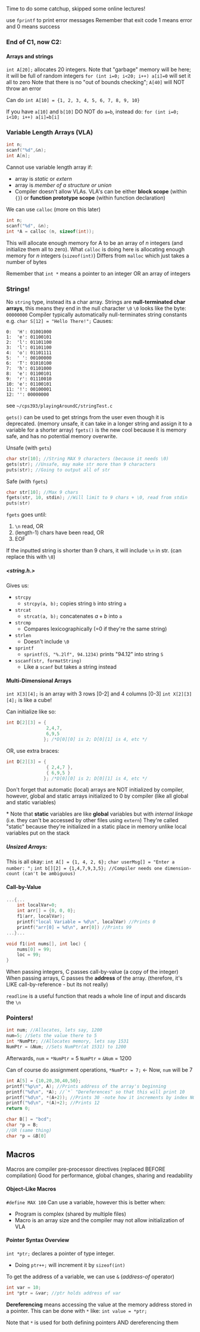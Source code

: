 Time to do some catchup, skipped some online lectures!

use `fprintf` to print error messages
Remember that exit code 1 means error and 0 means success
### End of C1, now C2:

#### Arrays and strings
`int A[20];` allocates 20 integers.
Note that "garbage" memory will be here; it will be full of random integers
	`for (int i=0; i<20; i++) a[i]=0` will set it all to zero
Note that there is no "out of bounds checking"; `A[40]` will NOT throw an error

Can do 
`int A[10] = {1, 2, 3, 4, 5, 6, 7, 8, 9, 10}`

If you have `a[10]` and `b[10]` DO NOT do `a=b`, instead do:
`for (int i=0; i<10; i++) a[i]=b[i]`

### Variable Length Arrays (VLA)
```C
int n;
scanf("%d",&n);
int A[n];
```
Cannot use variable length array if:
- array is *static* or *extern*
- array is *member of a structure or union*
- Compiler doesn't allow VLAs.
VLA's can be either **block scope** (within `{}`) or **function prototype scope** (within function declaration)

We can use `calloc` (more on this later)
```C
int n;
scanf("%d", &n);
int *A = calloc (n, sizeof(int));
```
This will allocate enough memory for A to be an array of $n$ integers (and initialize them all to zero). 
What `calloc` is doing here is allocating enough memory for $n$ integers (`sizeof(int)`)
Differs from `malloc` which just takes a number of bytes

Remember that `int *` means a pointer to an integer OR an array of integers

### Strings!
No `string` type, instead its a char array.
Strings are **null-terminated char arrays**, this means they end in the null character `\0`
`\0` looks like the byte: `00000000`
Compiler typically automatically null-terminates string constants
e.g.
`char S[12] = "Hello There!";`
Causes:
```
0:  'H': 01001000
1:  'e': 01100101
2:  'l': 01101100
3:  'l': 01101100
4:  'o': 01101111
5:  ' ': 00100000
6:  'T': 01010100
7:  'h': 01101000
8:  'e': 01100101
9:  'r': 01110010
10: 'e': 01100101
11: '!': 00100001
12: '': 00000000
```
see `~/cps393/playingAroundC/stringTest.c`

`gets()` can be used to get strings from the user even though it is deprecated. (memory unsafe, it can take in a longer string and assign it to a variable for a shorter array)
`fgets()` is the new cool because it is memory safe, and has no potential memory overwrite.

Unsafe (with `gets`)
```C
char str[10]; //String MAX 9 characters (because it needs \0)
gets(str); //Unsafe, may make str more than 9 characters
puts(str); //Going to output all of str
```

Safe (with `fgets`)
```C
char str[10]; //Max 9 chars
fgets(str, 10, stdin); //Will limit to 9 chars + \0, read from stdin
puts(str)
```

`fgets` goes until:
1. `\n` read, OR
2. (length-1) chars have been read, OR
3. EOF

If the inputted string is shorter than 9 chars, it will include `\n` in str. (can replace this with `\0`)

##### <string.h.>
Gives us:
- `strcpy`
	- `strcpy(a, b);` copies string `b` into string `a`
- `strcat`
	- `strcat(a, b);` concatenates $a+b$  into `a`
- `strcmp`
	- Compares lexicographically (=0 if they're the same string)
- `strlen`
	- Doesn't include `\0`
- `sprintf`
	- `sprintf(S, "%.2lf", 94.1234)` prints "94.12" into string `S`
- `sscanf(str, formatString)`
	- Like a `scanf` but takes a string instead

#### Multi-Dimensional Arrays
`int X[3][4];` is an array with 3 rows \[0-2] and 4 columns \[0-3]
`int X[2][3][4];` is like a cube!

Can initialize like so:
```C
int D[2][3] = {
               2,4,7,
               6,9,5
              }; /*D[0][0] is 2; D[0][1] is 4, etc */
```
OR, use extra braces:
```C
int D[2][3] = {
               { 2,4,7 },
               { 6,9,5 }
              }; /*D[0][0] is 2; D[0][1] is 4, etc */
```

Don't forget that automatic (local) arrays are NOT initialized by compiler, however,
global and static arrays initialized to 0 by compiler (like all global and static variables)

\* Note that **static** variables are like **global** variables but with *internal linkage* (i.e. they can't be accessed by other files using `extern`)
They're called "static" because they're initialized in a static place in memory unlike local variables put on the stack

##### Unsized Arrays:
This is all okay:
`int A[] = {1, 4, 2, 6};`
`char userMsg[] = "Enter a number: ";`
`int b[][2] = {1,4,7,9,3,5}; //Compiler needs one dimension-count (can't be ambiguous)`

#### Call-by-Value
```C
...{...
	int localVar=0;
	int arr[] = {0, 0, 0};
	f1(arr, localVar);
	printf("local Variable = %d\n", localVar) //Prints 0
	printf("arr[0] = %d\n", arr[0]) //Prints 99
...}...

void f1(int nums[], int loc) {
	nums[0] = 99;
	loc = 99;
}
```
When passing integers, C passes call-by-value (a copy of the integer)
When passing arrays, C passes the **address** of the array. (therefore, it's LIKE call-by-reference - but its not really)

`readline` is a useful function that reads a whole line of input and discards the `\n`
### Pointers!
```C
int num; //Allocates, lets say, 1200
num=5; //Sets the value there to 5
int *NumPtr; //Allocates memory, lets say 1531
NumPtr = &Num; //Sets NumPtr(at 1531) to 1200
``` 
Afterwards,
`num` = `*NumPtr` = 5
`NumPtr` = `&Num` = 1200

Can of course do assignment operations,
`*NumPtr = 7;` <- Now, `num` will be 7

```C
int A[5] = {10,20,30,40,50};
printf("%p\n", A); //Prints address of the array's beginning
printf("%d\n", *A); //`*` "Dereferences" so that this will print 10
printf("%d\n", *(A+2)); //Prints 30 -note how it increments by index NOT bytes
printf("%d\n", *(A)+2); //Prints 12
return 0;
```

```C
char B[] = "bcd";
char *p = B;
//OR (same thing)
char *p = &B[0]
```


## Macros
Macros are compiler pre-processor directives (replaced BEFORE compilation)
Good for performance, global changes, sharing and readability 
#### Object-Like Macros
`#define MAX 100`
Can use a variable, however this is better when:
- Program is complex (shared by multiple files)
- Macro is an array size and the compiler may not allow initialization of VLA



#### Pointer Syntax Overview

`int *ptr;` declares a pointer of type integer.
- Doing `ptr++;` will increment it by `sizeof(int)`

To get the address of a variable, we can use `&` (*address-of* operator)
```C
int var = 10;
int *ptr = &var; //ptr holds address of var
```

**Dereferencing** means accessing the value at the memory address stored in a pointer. This can be done with `*` like:
`int value = *ptr;`

Note that `*` is used for both defining pointers AND dereferencing them
